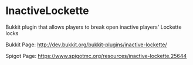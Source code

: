 # InactiveLockette
Bukkit plugin that allows players to break open inactive players' Lockette locks

Bukkit Page: http://dev.bukkit.org/bukkit-plugins/inactive-lockette/

Spigot Page: https://www.spigotmc.org/resources/inactive-lockette.25644
